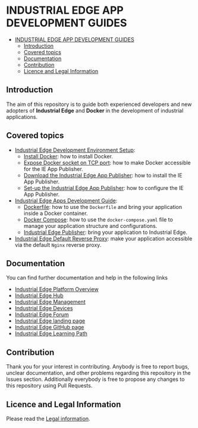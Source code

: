# INDUSTRIAL EDGE APP DEVELOPMENT GUIDES

- [INDUSTRIAL EDGE APP DEVELOPMENT GUIDES](#industrial-edge-app-development-guides)
  - [Introduction](#introduction)
  - [Covered topics](#covered-topics)
  - [Documentation](#documentation)
  - [Contribution](#contribution)
  - [Licence and Legal Information](#licence-and-legal-information)

## Introduction

The aim of this repository is to guide both experienced developers and new adopters of **Industrial Edge** and **Docker** in the development of industrial applications.

## Covered topics

- [Industrial Edge Development Environment Setup](./docs/development_environment_setup.md):
  - [Install Docker](./docs/development_environment_setup.md#install-docker): how to install Docker.
  - [Expose Docker socket on TCP port](./docs/development_environment_setup.md#expose-docker-socket-on-tcp-port): how to make Docker accessible for the IE App Publisher.
  - [Download the Industrial Edge App Publisher](./docs/development_environment_setup.md#download-the-industrial-edge-app-publisher): how to install the IE App Publisher.
  - [Set-up the Industrial Edge App Publisher](./docs/development_environment_setup.md#set-up-the-industrial-edge-app-publisher): how to configure the IE App Publisher.
- [Industrial Edge Apps Development Guide](./docs/how_to_develop_industrial_edge_apps.md):
  - [Dockerfile](./docs/how_to_develop_industrial_edge_apps.md#prepare-a-sample-application): how to use the `Dockerfile` and bring your application inside a Docker container.
  - [Docker Compose](./docs/how_to_develop_industrial_edge_apps.md#deployment-blueprint-docker-composeyaml): how to use the `docker-compose.yaml` file to manage your application structure and configurations.
  - [Industrial Edge Publisher](./docs/how_to_develop_industrial_edge_apps.md#packaging-the-application-for-industrial-edge): bring your application to Industrial Edge.
- [Industrial Edge Default Reverse Proxy](./docs/reverse_proxy.md): make your application accessible via the default `Nginx` reverse proxy.

## Documentation

You can find further documentation and help in the following links

* [Industrial Edge Platform Overview](https://docs.eu1.edge.siemens.cloud/develop_an_application/developer_guide/industrial_edge_platform/02_Introduction.html)
* [Industrial Edge Hub](https://docs.eu1.edge.siemens.cloud/get_started_and_operate/industrial_edge_hub/setup/ieh_index.html)
* [Industrial Edge Management](https://docs.eu1.edge.siemens.cloud/get_started_and_operate/industrial_edge_management/overview.html)
* [Industrial Edge Devices](https://docs.eu1.edge.siemens.cloud/get_started_and_operate/industrial_edge_device/setup_onboarding/sign_up/sign_up_with_configurated_email_server.html)
* [Industrial Edge Forum](https://www.siemens.com/industrial-edge-forum)
* [Industrial Edge landing page](https://new.siemens.com/global/en/products/automation/topic-areas/industrial-edge/simatic-edge.html)
* [Industrial Edge GitHub page](https://github.com/industrial-edge)
* [Industrial Edge Learning Path](https://siemens-learning-simaticedge.sabacloud.com)

## Contribution

Thank you for your interest in contributing. Anybody is free to report bugs, unclear documentation, and other problems regarding this repository in the Issues section.
Additionally everybody is free to propose any changes to this repository using Pull Requests.

## Licence and Legal Information

Please read the [Legal information](LICENSE.md).